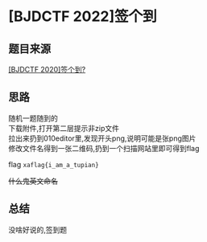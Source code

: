 # [BJDCTF 2022]签个到

## 题目来源

[[BJDCTF 2020]签个到?](https://www.nssctf.cn/problem/693)

## 思路

随机一题随到的  
下载附件,打开第二层提示非zip文件  
拉出来扔到010editor里,发现开头png,说明可能是张png图片  
修改文件名得到一张二维码,扔到一个扫描网站里即可得到flag  

flag `xaflag{i_am_a_tupian}`  

~~什么鬼英文命名~~

## 总结

没啥好说的,签到题  